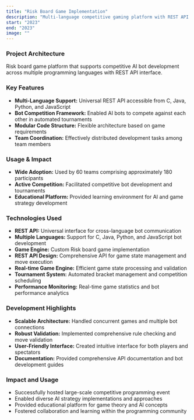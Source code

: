 ```yaml
---
title: "Risk Board Game Implementation"
description: "Multi-language competitive gaming platform with REST API and bot interface"
start: "2023"
end: "2023"
image: ""
---
```


### Project Architecture
Risk board game platform that supports competitive AI bot development across multiple programming languages with REST API interface.

### Key Features
- **Multi-Language Support:** Universal REST API accessible from C, Java, Python, and JavaScript
- **Bot Competition Framework:** Enabled AI bots to compete against each other in automated tournaments
- **Modular Code Structure:** Flexible architecture based on game requirements
- **Team Coordination:** Effectively distributed development tasks among team members

### Usage & Impact
- **Wide Adoption:** Used by 60 teams comprising approximately 180 participants
- **Active Competition:** Facilitated competitive bot development and tournaments
- **Educational Platform:** Provided learning environment for AI and game strategy development

### Technologies Used
- **REST API:** Universal interface for cross-language bot communication
- **Multiple Languages:** Support for C, Java, Python, and JavaScript bot development
- **Game Engine:** Custom Risk board game implementation
- **REST API Design:** Comprehensive API for game state management and move execution
- **Real-time Game Engine:** Efficient game state processing and validation
- **Tournament System:** Automated bracket management and competition scheduling
- **Performance Monitoring:** Real-time game statistics and bot performance analytics

### Development Highlights
- **Scalable Architecture:** Handled concurrent games and multiple bot connections
- **Robust Validation:** Implemented comprehensive rule checking and move validation
- **User-Friendly Interface:** Created intuitive interface for both players and spectators
- **Documentation:** Provided comprehensive API documentation and bot development guides

### Impact and Usage
- Successfully hosted large-scale competitive programming event
- Enabled diverse AI strategy implementations and approaches
- Provided educational platform for game theory and AI concepts
- Fostered collaboration and learning within the programming community

